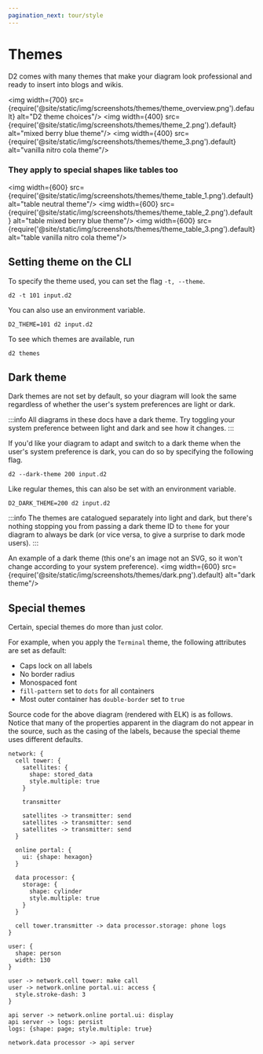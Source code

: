 ```yaml
---
pagination_next: tour/style
---
```

# Themes

D2 comes with many themes that make your diagram look professional and ready to insert
into blogs and wikis.

<img width={700} src={require('@site/static/img/screenshots/themes/theme_overview.png').default} alt="D2 theme choices"/>
<img width={400} src={require('@site/static/img/screenshots/themes/theme_2.png').default} alt="mixed berry blue theme"/>
<img width={400} src={require('@site/static/img/screenshots/themes/theme_3.png').default} alt="vanilla nitro cola theme"/>

### They apply to special shapes like tables too

<img width={600} src={require('@site/static/img/screenshots/themes/theme_table_1.png').default} alt="table neutral theme"/>
<img width={600} src={require('@site/static/img/screenshots/themes/theme_table_2.png').default} alt="table mixed berry blue theme"/>
<img width={600} src={require('@site/static/img/screenshots/themes/theme_table_3.png').default} alt="table vanilla nitro cola theme"/>

## Setting theme on the CLI

To specify the theme used, you can set the flag `-t, --theme`.

```shell
d2 -t 101 input.d2
```

You can also use an environment variable.

```shell
D2_THEME=101 d2 input.d2
```

To see which themes are available, run

```shell
d2 themes
```

## Dark theme

Dark themes are not set by default, so your diagram will look the same regardless of
whether the user's system preferences are light or dark.

:::info
All diagrams in these docs have a dark theme. Try toggling your system preference between
light and dark and see how it changes.
:::

If you'd like your diagram to adapt and switch to a dark theme when the user's system
preference is dark, you can do so by specifying the following flag.

```shell
d2 --dark-theme 200 input.d2
```

Like regular themes, this can also be set with an environment variable.

```shell
D2_DARK_THEME=200 d2 input.d2
```

:::info
The themes are catalogued separately into light and dark, but there's nothing stopping you
from passing a dark theme ID to `theme` for your diagram to always be dark (or vice versa,
to give a surprise to dark mode users).
:::

An example of a dark theme (this one's an image not an SVG, so it won't change according
to your system preference).
<img width={600} src={require('@site/static/img/screenshots/themes/dark.png').default} alt="dark theme"/>

## Special themes

Certain, special themes do more than just color.

For example, when you apply the `Terminal` theme, the following attributes are set as
default:
- Caps lock on all labels
- No border radius
- Monospaced font
- `fill-pattern` set to `dots` for all containers
- Most outer container has `double-border` set to `true`

<div style={{width: "100%", margin: "0 auto"}} className="embedSVG" dangerouslySetInnerHTML={{__html: require('@site/static/img/generated/terminal-theme.svg2')}}></div>

Source code for the above diagram (rendered with ELK) is as follows. Notice that many of
the properties apparent in the diagram do not appear in the source, such as the casing of
the labels, because the special theme uses different defaults.

```d2
network: {
  cell tower: {
    satellites: {
      shape: stored_data
      style.multiple: true
    }

    transmitter

    satellites -> transmitter: send
    satellites -> transmitter: send
    satellites -> transmitter: send
  }

  online portal: {
    ui: {shape: hexagon}
  }

  data processor: {
    storage: {
      shape: cylinder
      style.multiple: true
    }
  }

  cell tower.transmitter -> data processor.storage: phone logs
}

user: {
  shape: person
  width: 130
}

user -> network.cell tower: make call
user -> network.online portal.ui: access {
  style.stroke-dash: 3
}

api server -> network.online portal.ui: display
api server -> logs: persist
logs: {shape: page; style.multiple: true}

network.data processor -> api server
```
